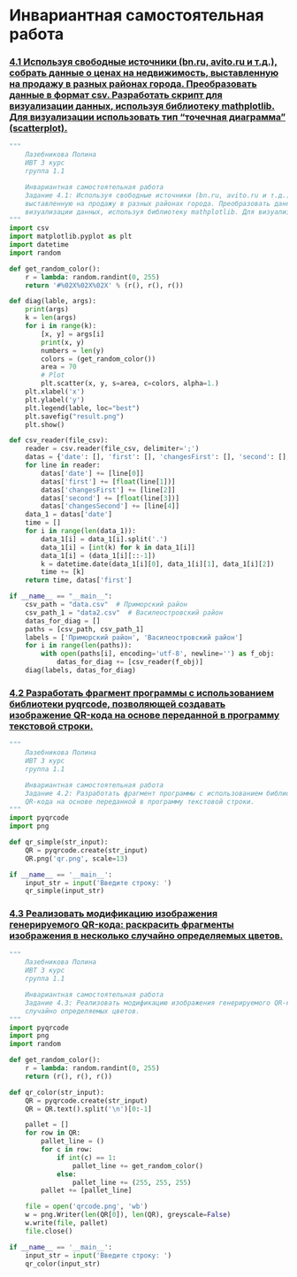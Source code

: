 # Инвариантная самостоятельная работа

### [4.1 Используя свободные источники (bn.ru, avito.ru и т.д.), собрать данные о ценах на недвижимость, выставленную на продажу в разных районах города. Преобразовать данные в формат csv. Разработать скрипт для визуализации данных, используя библиотеку mathplotlib. Для визуализации использовать тип “точечная диаграмма” (scatterplot).](https://replit.com/@PolinaLazebniko/sem5-Tema4-ISR-41#main.py)
```python
"""
    Лазебникова Полина 
    ИВТ 3 курс
    группа 1.1

    Инвариантная самостоятельная работа 
    Задание 4.1: Используя свободные источники (bn.ru, avito.ru и т.д.), собрать данные о ценах на недвижимость, 
    выставленную на продажу в разных районах города. Преобразовать данные в формат csv. Разработать скрипт для 
    визуализации данных, используя библиотеку mathplotlib. Для визуализации использовать тип “точечная диаграмма” (scatterplot).
"""
import csv
import matplotlib.pyplot as plt
import datetime
import random

def get_random_color():
    r = lambda: random.randint(0, 255)
    return '#%02X%02X%02X' % (r(), r(), r())

def diag(lable, args):
    print(args)
    k = len(args)
    for i in range(k):
        [x, y] = args[i]
        print(x, y)
        numbers = len(y)
        colors = (get_random_color())
        area = 70
        # Plot
        plt.scatter(x, y, s=area, c=colors, alpha=1.)
    plt.xlabel('x')
    plt.ylabel('y')
    plt.legend(lable, loc="best")
    plt.savefig("result.png")
    plt.show()

def csv_reader(file_csv):
    reader = csv.reader(file_csv, delimiter=';')
    datas = {'date': [], 'first': [], 'changesFirst': [], 'second': [], 'changesSecond': []}
    for line in reader:
        datas['date'] += [line[0]]
        datas['first'] += [float(line[1])]
        datas['changesFirst'] += [line[2]]
        datas['second'] += [float(line[3])]
        datas['changesSecond'] += [line[4]]
    data_1 = datas['date']
    time = []
    for i in range(len(data_1)):
        data_1[i] = data_1[i].split('.')
        data_1[i] = [int(k) for k in data_1[i]]
        data_1[i] = (data_1[i][::-1])
        k = datetime.date(data_1[i][0], data_1[i][1], data_1[i][2])
        time += [k]
    return time, datas['first']

if __name__ == "__main__":
    csv_path = "data.csv"  # Приморский район
    csv_path_1 = "data2.csv"  # Василеостровский район
    datas_for_diag = []
    paths = [csv_path, csv_path_1]
    labels = ['Приморский район', 'Василеостровский район']
    for i in range(len(paths)):
        with open(paths[i], encoding='utf-8', newline='') as f_obj:
            datas_for_diag += [csv_reader(f_obj)]
    diag(labels, datas_for_diag)
```
### [4.2 Разработать фрагмент программы с использованием библиотеки pyqrcode, позволяющей создавать изображение QR-кода на основе переданной в программу текстовой строки.](https://replit.com/@PolinaLazebniko/sem5-Tema4-ISR-42#main.py)
```python
"""
    Лазебникова Полина 
    ИВТ 3 курс
    группа 1.1

    Инвариантная самостоятельная работа 
    Задание 4.2: Разработать фрагмент программы с использованием библиотеки pyqrcode, позволяющей создавать изображение 
    QR-кода на основе переданной в программу текстовой строки.
"""
import pyqrcode
import png

def qr_simple(str_input):
    QR = pyqrcode.create(str_input)
    QR.png('qr.png', scale=13)

if __name__ == '__main__':
    input_str = input('Введите строку: ')
    qr_simple(input_str)
```
### [4.3 Реализовать модификацию изображения генерируемого QR-кода: раскрасить фрагменты изображения в несколько случайно определяемых цветов.](https://replit.com/@PolinaLazebniko/sem5-Tema4-ISR-43#main.py)
```python
"""
    Лазебникова Полина 
    ИВТ 3 курс
    группа 1.1

    Инвариантная самостоятельная работа 
    Задание 4.3: Реализовать модификацию изображения генерируемого QR-кода: раскрасить фрагменты изображения в несколько 
    случайно определяемых цветов.
"""
import pyqrcode
import png
import random

def get_random_color():
    r = lambda: random.randint(0, 255)
    return (r(), r(), r())

def qr_color(str_input):
    QR = pyqrcode.create(str_input)
    QR = QR.text().split('\n')[0:-1]

    pallet = []
    for row in QR:
        pallet_line = ()
        for c in row:
            if int(c) == 1:
                pallet_line += get_random_color()
            else:
                pallet_line += (255, 255, 255)
        pallet += [pallet_line]

    file = open('qrcode.png', 'wb')
    w = png.Writer(len(QR[0]), len(QR), greyscale=False)
    w.write(file, pallet)
    file.close()

if __name__ == '__main__':
    input_str = input('Введите строку: ')
    qr_color(input_str)
```

